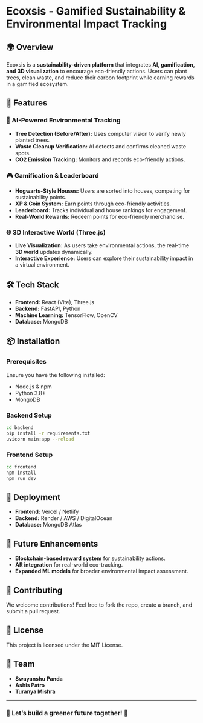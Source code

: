 # Ecoxsis - Gamified Sustainability & Environmental Impact Tracking

## 🌍 Overview
Ecoxsis is a **sustainability-driven platform** that integrates **AI, gamification, and 3D visualization** to encourage eco-friendly actions. Users can plant trees, clean waste, and reduce their carbon footprint while earning rewards in a gamified ecosystem.

## 🚀 Features

### 🧠 AI-Powered Environmental Tracking
- **Tree Detection (Before/After):** Uses computer vision to verify newly planted trees.
- **Waste Cleanup Verification:** AI detects and confirms cleaned waste spots.
- **CO2 Emission Tracking:** Monitors and records eco-friendly actions.

### 🎮 Gamification & Leaderboard
- **Hogwarts-Style Houses:** Users are sorted into houses, competing for sustainability points.
- **XP & Coin System:** Earn points through eco-friendly activities.
- **Leaderboard:** Tracks individual and house rankings for engagement.
- **Real-World Rewards:** Redeem points for eco-friendly merchandise.

### 🌐 3D Interactive World (Three.js)
- **Live Visualization:** As users take environmental actions, the real-time **3D world** updates dynamically.
- **Interactive Experience:** Users can explore their sustainability impact in a virtual environment.

## 🛠 Tech Stack
- **Frontend:** React (Vite), Three.js
- **Backend:** FastAPI, Python
- **Machine Learning:** TensorFlow, OpenCV
- **Database:** MongoDB

## 📦 Installation
### Prerequisites
Ensure you have the following installed:
- Node.js & npm
- Python 3.8+
- MongoDB

### Backend Setup
```bash
cd backend
pip install -r requirements.txt
uvicorn main:app --reload
```

### Frontend Setup
```bash
cd frontend
npm install
npm run dev
```

## 🚀 Deployment
- **Frontend:** Vercel / Netlify
- **Backend:** Render / AWS / DigitalOcean
- **Database:** MongoDB Atlas

## 📌 Future Enhancements
- **Blockchain-based reward system** for sustainability actions.
- **AR integration** for real-world eco-tracking.
- **Expanded ML models** for broader environmental impact assessment.

## 🤝 Contributing
We welcome contributions! Feel free to fork the repo, create a branch, and submit a pull request.

## 📜 License
This project is licensed under the MIT License.

## 👥 Team
- **Swayanshu Panda**  
- **Ashis Patro**  
- **Turanya Mishra**  

---
### 🚀 Let’s build a greener future together! 🌿

